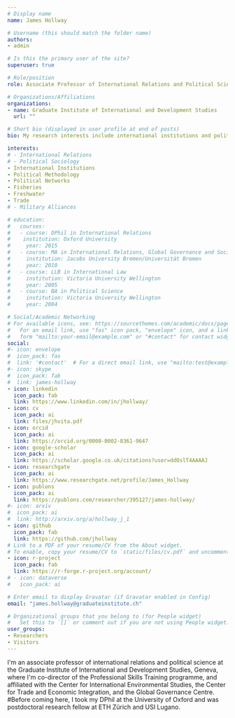 ```yaml
---
# Display name
name: James Hollway

# Username (this should match the folder name)
authors:
- admin

# Is this the primary user of the site?
superuser: true

# Role/position
role: Associate Professor of International Relations and Political Science

# Organizations/Affiliations
organizations:
- name: Graduate Institute of International and Development Studies
  url: ""

# Short bio (displayed in user profile at end of posts)
bio: My research interests include international institutions and political networks.

interests:
# - International Relations
# - Political Sociology
- International Institutions
- Political Methodology
- Political Networks
- Fisheries
- Freshwater
- Trade
# - Military Alliances

# education:
#   courses:
#   - course: DPhil in International Relations
#    institution: Oxford University
#     year: 2015
#   - course: MA in International Relations, Global Governance and Social Theory
#     institution: Jacobs University Bremen/Universität Bremen
#     year: 2010
#   - course: LLB in International Law
#     institution: Victoria University Wellington
#     year: 2005
#   - course: BA in Political Science
#     institution: Victoria University Wellington
#     year: 2004

# Social/Academic Networking
# For available icons, see: https://sourcethemes.com/academic/docs/page-builder/#icons
#   For an email link, use "fas" icon pack, "envelope" icon, and a link in the
#   form "mailto:your-email@example.com" or "#contact" for contact widget.
social:
#- icon: envelope
#  icon_pack: fas
#  link: '#contact'  # For a direct email link, use "mailto:test@example.org".
#- icon: skype
#  icon_pack: fab
#  link: james-hollway
- icon: linkedin
  icon_pack: fab
  link: https://www.linkedin.com/in/jhollway/
- icon: cv
  icon_pack: ai
  link: files/jhvita.pdf
- icon: orcid
  icon_pack: ai
  link: https://orcid.org/0000-0002-8361-9647
- icon: google-scholar
  icon_pack: ai
  link: https://scholar.google.co.uk/citations?user=ddOslT4AAAAJ
- icon: researchgate
  icon_pack: ai
  link: https://www.researchgate.net/profile/James_Hollway
- icon: publons
  icon_pack: ai
  link: https://publons.com/researcher/395127/james-hollway/
#- icon: arxiv
#  icon_pack: ai
#  link: http://arxiv.org/a/hollway_j_1
- icon: github
  icon_pack: fab
  link: https://github.com/jhollway
# Link to a PDF of your resume/CV from the About widget.
# To enable, copy your resume/CV to `static/files/cv.pdf` and uncomment the lines below.
- icon: r-project
  icon_pack: fab
  link: https://r-forge.r-project.org/account/
# - icon: dataverse
#   icon_pack: ai

# Enter email to display Gravatar (if Gravatar enabled in Config)
email: "james.hollway@graduateinstitute.ch"

# Organizational groups that you belong to (for People widget)
#   Set this to `[]` or comment out if you are not using People widget.
user_groups:
- Researchers
- Visitors
---
```


I'm an associate professor of international relations and political science at the Graduate Institute of International and Development Studies, Geneva, 
where I'm co-director of the Professional Skills Training programme,
and affiliated with the Center for International Environmental Studies, the Center for Trade and Economic Integration, and the Global Governance Centre.
#Before coming here, I took my DPhil at the University of Oxford and was postdoctoral research fellow at ETH Zürich and USI Lugano.
